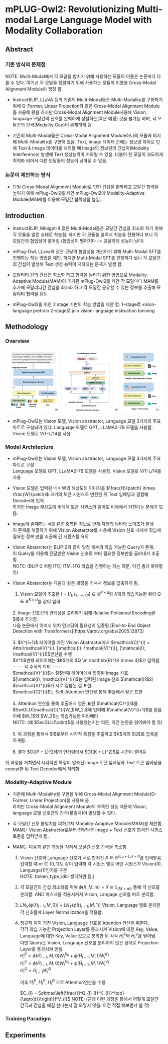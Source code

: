 # mPLUG-Owl2: Revolutionizing Multi-modal Large Language Model with Modality Collaboration

## Abstract

### 기존 방식의 문제점

NOTE: Multi-Modal에서 각 모달을 합치기 위해 사용하는 모듈의 이름은 논문마다 다를 수 있다. 여기선 각 모달을 정렬하기 위해 사용하는 모듈의 이름을 Cross-Modal Alignment Module라 명칭 함.

- InstructBLIP, LLaVA 등의 기존의 Multi-Modal들은 Multi-Modality를 구현하기 위해 Q-Former, Linear Projection와 같은 Cross-Modal Alignment Module를 사용해 왔음
    하지만 Cross-Modal Alignment Module사용해 Vision, language 모달간의 신호를 완벽하게 정렬하는(혹은 매핑) 것을 불가능 하며, 각 모달간의 간극(Modality Gap)이 존재하게 됨

- 기존의 Multi-Modal들은 Cross-Modal Alignment Module하나의 모듈에 의지해 Multi-Modality를 구현해 왔음.
    Text, Image 데이터 간에는 정보량 차이로 인해 Text & Image 데이터를 처리할 때 Image의 정보량의 간섭이(Modality Interference) 발생해 Text 생성능력이 저하될 수 있음.
    더불어 한 모달이 과도하게 최적화 되어서 다른 모달들의 성능이 낮아질 수 있음.

### 논문이 제안하는 방식

- 단일 Cross-Modal Alignment Module로 인한 간섭을 완화하고 모달간 협력을 높이기 위해 mPlug-Owl2를 제안
    mPlug-Owl2에 Modality-Adaptive Module(MAM)를 이용해 모달간 협력성을 높임.

## Introduction

- InstructBLIP, Minigpt-4 같은 Multi-Modal들은 모달간 간섭을 최소화 하기 위해 각 모듈을 얼린 상태로 학습힘.
    하지만 각 모듈을 얼려서 학습을 진행하다 보니 각 모달간의 협업성이 떨어짐.(협업성이 떨어지다 -> 모달리티 성능이 낮다)

- mPlug-Owl, LLava와 같은 모달의 협업성을 개선하기 위해 Multi-Modal SFT를 진행하는 하는 방법을 제안.
    하지만 Multi-Modal SFT를 진행하다 보니 각 모달간의 간섭이 발생해 Text 생성 능력이 저하되는 문제가 발생 함.

- 모달리티 간의 간섭은 최소화 하고 협력을 늘리기 위한 방법으로 Modality-Adaptive Module(MAM)이 추가된 mPlug-Owl2를 제안
    각 모달마다 MAM를 추가해 모달리티간 간섭을 최소화 하고 각 모달간 공유할 수 있는 정보를 추출해 모달리티 협력을 유도

- mPlug-Owl2을 위한 2 stage 기반의 학습 방법을 제안 함.
    1-stage로 vision-language pretrain
    2-stage로 join vision-language instruction tunining

## Methodology

### Overview

![Fidure-2](./assets/fig2_page-0001.jpg)

- mPlug-Owl2는 Vision 모델, Vision abstractor, Language 모델 3가지의 주요 파트로 구성되어 있다.
    Language 모델로 GPT, LLaMA2-7B 모델을 사용함. Vision 모델로 ViT-L/14를 사용

### Model Architecture

- mPlug-Owl2는 Vision 모델, Vision abstractor, Language 모델 3가지의 주요 파트로 구성<br>
    Language 모델로 GPT, LLaMA2-7B 모델을 사용함. Vision 모델로 ViT-L/14를 사용<br>

- Vision 모델은 입력된 H * W의 해상도의 이미지를 $\frac{H}{patch} \times \frac{W}{patch}$ 크기의 토큰 시퀀스로 변환한 뒤 Text 임베딩과 결합해 Decoder에 입력<br>
    하지만 Image 해상도에 비례해 토큰 시퀀스의 길이도 비례해서 커진다는 문제가 있음.<br>

- Image에 존재하는 `배경` 같은 중복된 정보로 인해 자원의 낭비와 노이즈가 발생<br>
    이 문재를 해결하기 위해 Vision Abstarctor를 사용해 Vision 신호 내에서 학습에 필요한 정보 만을 추출해 긴 시퀀스를 요약<br>

- Vision Abstarctor는 BLIP-2와 같이 일정 개수의 학습 가능한 Query가 존재.<br>
    이 Query를 이용해 전달받은 Vision 신호로 부터 필요한 정보만을 골라내서 추출 함.<br>
    NOTE: (BLIP-2 처럼 ITC, ITM, ITG 학습을 진행하는 지는 의문, 이건 좀더 봐야할 듯)

- Vision Abstarctor는 다음과 같은 과정을 거쳐서 정보를 압축하게 됨.<br>
    1. Vision 모델이 추출한 $I = [I_1, I_2, \ldots, I_P ] \in \mathbb{R}^{P \times d}$와 $K$개의 학습가능한 쿼리 $Q \in \mathbb{R}^{K \times d}$를 같이 입력<br>
    <br>
    2. Image 신호간의 관계성을 고려하기 위해 Relative Potisional Encoding을 $I$에 추가함.<br>
        다음 논문에서 이미지 위치 인코딩의 필요성이 입증됨 [End-to-End Object Detection with Transformers](https://arxiv.org/abs/2005.12872) <br>
    <br>
    3. $V^{i+1}$ 레이어를 가진 Vision Abstractor에서 $\mathcal{C}^{i} = Attn(\mathcal{V}^{i}, [\mathcal{I}; \mathcal{V}^{i}], [\mathcal{I}; \mathcal{V}^{i}])$연산을 수행<br>
        $V^0$번쨰 레이어에는 $K$개의 $Q \in \mathbb{R}^{K \times d}$가 입력됨<br>
        ----- 각 수식의 의미 -----<br>
        $\mathcal{V}^{i}$는 $i$번쨰 레이어에서 압축된 Image 신호<br>
        $[\mathcal{I}; \mathcal{V}^{i}]$는 입력된 Image 신호 $\mathcal{I}$와 $\mathcal{V}^{i}$가 서로 결합된 걸 표현.<br>
        $\mathcal{C}^{i}$는 Self-Attention 연산을 통해 추출해서 얻은 표현<br>
    <br>
    4. Attention 연산을 통해 추출해서 얻은 표현 $\mathcal{C}^{i}$를 $SwiGLU(\mathcal{C}^{i}W_1)W_2.$에 입력해 $\mathcal{V}^{i+1}$를 얻음<br>
        이때 $W_1$와 $W_2$는 학습가능한 파라메터<br>
        NOTE: (왜 $SwiGLU(\cdot)$을 사용했는지는 의문, 이건 논문을 읽어봐야 할 듯)<br>
    <br>
    5. 위 과정을 통해서 $I$로부터 시각적 특징을 추출하고 $K$개의 $Q$로 압축을 하게됨.<br>
    <br>
    6. 결과 $O((P + L)^2)$의 연산량에서 $O((K + L)^2)$로 시간이 줄어듬<br>

위 과정을 거치면서 시각적인 특징이 압축된 Image 토큰 임베딩과 Text 토큰 임베딩을 concat한 뒤 Text Decoder에서 처리함 <br>

### Modality-Adaptive Module

- 기존에 Multi-Modality을 구현을 위해 Cross-Modal Alignment Module(Q-Former, Linear Projection)를 사용해 옴 <br>
    하지만 Cross-Modal Alignment Module의 부족한 성능 때문에 Vision, language 모델 신호간의 간극(불일치)이 발생할 수 있다. <br>

- 각 모달간 신호 불일치를 피하고자 Modality-Adaptive Module(MAM)를 제안함. <br>
    MAM는 Vision Abstractor로부터 전달받은 Image + Text 신호가 합쳐진 시퀀스 토큰을 입력받게 됨. <br>

- MAM는 다음과 같은 과정을 거쳐서 모달간 신호 간극을 축소함.<br>
    1. Vision 신호와 Language 신호가 서로 합쳐진 $X \in \mathbb{R}^{(L_V + L_T) \times d}$를 입력받음.<br>
        입력할 때 $m \in \{0,1\}$도 같이 입력해 각 시퀀스 별로 어떤 시퀀스가 Vision(0), Language(1)인지를 구분<br>
        NOTE: (token_type_id라 생각하면 됨.)<br>
    2. 각 모달간의 간섭 최소화를 위해 $\phi(X, M, m) = X \odot \mathbb{1}_{\{M = m\}}$ 통해 각 신호를 분리함.
        AND 마스크를 적용시켜서 Vision, Langage 신호를 따로 분리함.<br>

    3. $LN_V(\phi(H_{l-1}, M, 0)) + LN_T(\phi(H_{l-1}, M, 1))$ Vision, Language 별로 분리한 각 신호들에 Layer Normalization을 적용함.<br>

    4. 정규화 까지 거친 Vision, Language 신호를 Attention 연산을 취한다.<br>
        각각 학습 가능한 Projection Layer를 통과시켜 Vision에 대한 Key, Value, Language에 대한 Key, Value 값으로 분리한 뒤 각각 $H^K_{l}$와 $H^V_{l}$를 얻어냄<br>
        다만 Query는 Vision, Language 신호를 분리하지 않은 상태로 Projection Layer를 통과시켜 얻음.<br>
        $H^K_{l} = \phi(\tilde{H}_{l-1}, M, 0) W^{K_0}_l + \phi(\tilde{H}_{l-1}, M, 1) W^{K_1}_l$ <br>
        $H^V_{l} = \phi(\tilde{H}_{l-1}, M, 0) W^{V_0}_l + \phi(\tilde{H}_{l-1}, M, 1) W^{V_1}_l$ <br>
        $H^Q_{l} = \tilde{H}_{l-1} W^Q_l$ <br>

        이후 $H^K_{l}$, $H^V_{l}$, $H^Q_{l}$ 으로 Attention연산을 수행.

        $C_{l} = Softmax\left(\frac{H^Q_{l} {H^K_{l}}^\top}{\sqrt{d}}\right)H^V_{l}$
        NOTE: (근데 이런 과정을 통해서 어떻게 모달간 간극과 간섭을 해결 한다는지 잘 와닿지 않음. 이건 직접 해보면서 볼 것)

### Training Paradigm

## Experiments
